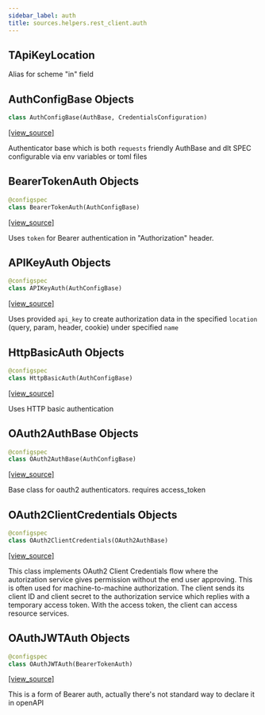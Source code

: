 ```yaml
---
sidebar_label: auth
title: sources.helpers.rest_client.auth
---
```


## TApiKeyLocation

Alias for scheme "in" field

## AuthConfigBase Objects

```python
class AuthConfigBase(AuthBase, CredentialsConfiguration)
```

[[view_source]](https://github.com/dlt-hub/dlt/blob/e9c9ecfa8a644fdb516dd74aabca3bf75bafb154/dlt/sources/helpers/rest_client/auth.py#L38)

Authenticator base which is both `requests` friendly AuthBase and dlt SPEC
configurable via env variables or toml files

## BearerTokenAuth Objects

```python
@configspec
class BearerTokenAuth(AuthConfigBase)
```

[[view_source]](https://github.com/dlt-hub/dlt/blob/e9c9ecfa8a644fdb516dd74aabca3bf75bafb154/dlt/sources/helpers/rest_client/auth.py#L51)

Uses `token` for Bearer authentication in "Authorization" header.

## APIKeyAuth Objects

```python
@configspec
class APIKeyAuth(AuthConfigBase)
```

[[view_source]](https://github.com/dlt-hub/dlt/blob/e9c9ecfa8a644fdb516dd74aabca3bf75bafb154/dlt/sources/helpers/rest_client/auth.py#L72)

Uses provided `api_key` to create authorization data in the specified `location` (query, param, header, cookie) under specified `name`

## HttpBasicAuth Objects

```python
@configspec
class HttpBasicAuth(AuthConfigBase)
```

[[view_source]](https://github.com/dlt-hub/dlt/blob/e9c9ecfa8a644fdb516dd74aabca3bf75bafb154/dlt/sources/helpers/rest_client/auth.py#L100)

Uses HTTP basic authentication

## OAuth2AuthBase Objects

```python
@configspec
class OAuth2AuthBase(AuthConfigBase)
```

[[view_source]](https://github.com/dlt-hub/dlt/blob/e9c9ecfa8a644fdb516dd74aabca3bf75bafb154/dlt/sources/helpers/rest_client/auth.py#L126)

Base class for oauth2 authenticators. requires access_token

## OAuth2ClientCredentials Objects

```python
@configspec
class OAuth2ClientCredentials(OAuth2AuthBase)
```

[[view_source]](https://github.com/dlt-hub/dlt/blob/e9c9ecfa8a644fdb516dd74aabca3bf75bafb154/dlt/sources/helpers/rest_client/auth.py#L148)

This class implements OAuth2 Client Credentials flow where the autorization service
gives permission without the end user approving.
This is often used for machine-to-machine authorization.
The client sends its client ID and client secret to the authorization service which replies
with a temporary access token.
With the access token, the client can access resource services.

## OAuthJWTAuth Objects

```python
@configspec
class OAuthJWTAuth(BearerTokenAuth)
```

[[view_source]](https://github.com/dlt-hub/dlt/blob/e9c9ecfa8a644fdb516dd74aabca3bf75bafb154/dlt/sources/helpers/rest_client/auth.py#L218)

This is a form of Bearer auth, actually there's not standard way to declare it in openAPI

